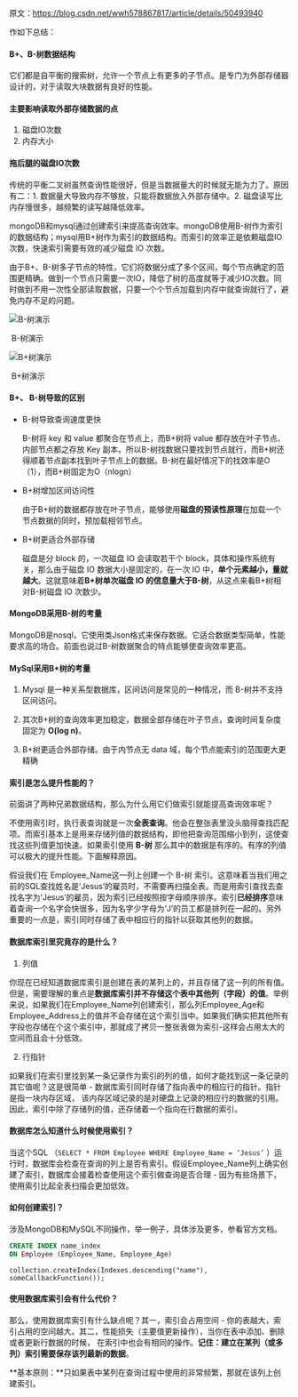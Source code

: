 原文：https://blog.csdn.net/wwh578867817/article/details/50493940

作如下总结：

#### B+、B-树数据结构

它们都是自平衡的搜索树，允许一个节点上有更多的子节点。是专门为外部存储器设计的，对于读取大块数据有良好的性能。

#### 主要影响读取外部存储数据的点

1. 磁盘IO次数
2. 内存大小

#### 拖后腿的磁盘IO次数

传统的平衡二叉树虽然查询性能很好，但是当数据量大的时候就无能为力了。原因有二：1. 数据量大导致内存不够放，只能将数据放入外部存储中。2. 磁盘读写比内存慢很多，越频繁的读写越降低效率。

mongoDB和mysql通过创建索引来提高查询效率。mongoDB使用B-树作为索引的数据结构；mysql用B+树作为索引的数据结构。而索引的效率正是依赖磁盘IO次数，快速索引需要有效的减少磁盘 IO 次数。

由于B+、B-树多子节点的特性，它们将数据分成了多个区间，每个节点确定的范围更精确。做到一个节点只需要一次IO，降低了树的高度就等于减少IO次数。同时做到不用一次性全部读取数据，只要一个个节点加载到内存中就查询就行了，避免内存不足的问题。

![B-树演示](https://files.cnblogs.com/yangecnu/btreebuild.gif)

​								B-树演示

![B+树演示](https://files.cnblogs.com/yangecnu/Bplustreebuild.gif)

​								B+树演示

#### B+、 B-树导致的区别

- B-树导致查询速度更快

  B-树将 key 和 value 都聚合在节点上，而B+树将 value 都存放在叶子节点、内部节点都之存放 Key 副本。所以B-树找数据只要找到节点就行，而B+树还得顺着节点副本找到叶子节点上的数据。B-树在最好情况下的找效率是O（1），而B+树固定为O（nlogn）

- B+树增加区间访问性

  由于B+树的数据都存放在叶子节点，能够使用**磁盘的预读性原理**在加载一个节点数据的同时，预加载相邻节点。

- B+树更适合外部存储

  磁盘是分 block 的，一次磁盘 IO 会读取若干个 block，具体和操作系统有关，那么由于磁盘 IO 数据大小是固定的，在一次 IO 中，**单个元素越小，量就越大**。这就意味着**B+树单次磁盘 IO 的信息量大于B-树**，从这点来看B+树相对B-树磁盘 IO 次数少。

#### MongoDB采用B-树的考量

MongoDB是nosql，它使用类Json格式来保存数据。它适合数据类型简单，性能要求高的场合。前面也说过B-树数据聚合的特点能够使查询效率更高。

#### MySql采用B+树的考量

1. Mysql 是一种关系型数据库，区间访问是常见的一种情况，而 B-树并不支持区间访问。

2. 其次B+树的查询效率更加稳定，数据全部存储在叶子节点，查询时间复杂度固定为 **O(log n)**。

3. B+树更适合外部存储。由于内节点无 data 域，每个节点能索引的范围更大更精确

#### 索引是怎么提升性能的？

前面讲了两种兄弟数据结构，那么为什么用它们做索引就能提高查询效率呢？

不使用索引时，执行表查询就是一次**全表查询**。他会在整张表里没头脑得查找匹配项。而索引基本上是用来存储列值的数据结构，即他把查询范围缩小到列，这使查找这些列值更加快速。如果索引使用 **B-树** 那么其中的数据是有序的。有序的列值可以极大的提升性能。下面解释原因。

假设我们在 Employee_Name这一列上创建一个 B-树 索引。这意味着当我们用之前的SQL查找姓名是‘Jesus’的雇员时，不需要再扫描全表。而是用索引查找去查找名字为‘Jesus’的雇员，因为索引已经按照按字母顺序排序。索引**已经排序**意味着查询一个名字会快很多，因为名字少字母为‘J’的员工都是排列在一起的。另外重要的一点是，索引同时存储了表中相应行的指针以获取其他列的数据。

#### 数据库索引里究竟存的是什么？

1. 列值

你现在已经知道数据库索引是创建在表的某列上的，并且存储了这一列的所有值。但是，需要理解的重点是**数据库索引并不存储这个表中其他列（字段）的值**。举例来说，如果我们在Employee_Name列创建索引，那么列Employee_Age和Employee_Address上的值并不会存储在这个索引当中。如果我们确实把其他所有字段也存储在个这个索引中，那就成了拷贝一整张表做为索引-这样会占用太大的空间而且会十分低效。

2. 行指针

如果我们在索引里找到某一条记录作为索引的列的值，如何才能找到这一条记录的其它值呢？这是很简单 - 数据库索引同时存储了指向表中的相应行的指针。指针是指一块内存区域， 该内存区域记录的是对硬盘上记录的相应行的数据的引用。因此，索引中除了存储列的值，还存储着一个指向在行数据的索引。

#### 数据库怎么知道什么时候使用索引？

当这个SQL （`SELECT * FROM Employee WHERE Employee_Name = ‘Jesus’` ）运行时，数据库会检查在查询的列上是否有索引。假设Employee_Name列上确实创建了索引，数据库会接着检查使用这个索引做查询是否合理 - 因为有些场景下，使用索引比起全表扫描会更加低效。

#### 如何创建索引？

涉及MongoDB和MySQL不同操作，举一例子，具体涉及更多，参看官方文档。

```SQL
CREATE INDEX name_index
ON Employee (Employee_Name, Employee_Age)
```

```MongoDB
collection.createIndex(Indexes.descending("name"), someCallbackFunction());
```

#### 使用数据库索引会有什么代价？

那么，使用数据库索引有什么缺点呢？其一，索引会占用空间 - 你的表越大，索引占用的空间越大。其二，性能损失（主要值更新操作），当你在表中添加、删除或者更新行数据的时候， 在索引中也会有相同的操作。**记住：建立在某列（或多列）索引需要保存该列最新的数据**。

**基本原则：**只如果表中某列在查询过程中使用的非常频繁，那就在该列上创建索引。